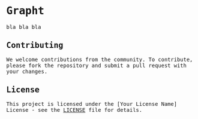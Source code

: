 <samp>

# Grapht

bla bla bla

## Contributing

We welcome contributions from the community. To contribute, please fork the repository and submit a pull request with your changes.

## License

This project is licensed under the [Your License Name] License - see the [LICENSE](LICENSE) file for details.

</samp>